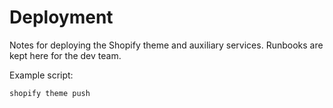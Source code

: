 # Deployment

Notes for deploying the Shopify theme and auxiliary services. Runbooks are kept here for the dev team.

Example script:
```bash
shopify theme push
```
